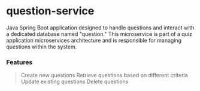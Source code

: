# question-service
Java Spring Boot application designed to handle questions and interact with a dedicated database named "question." This microservice is part of a quiz application microservices architecture and is responsible for managing questions within the system.

### Features
> Create new questions 
> Retrieve questions based on different criteria
> Update existing questions
> Delete questions


